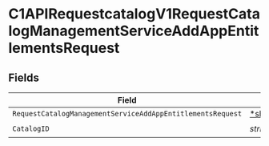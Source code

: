 # C1APIRequestcatalogV1RequestCatalogManagementServiceAddAppEntitlementsRequest


## Fields

| Field                                                                                                                                                      | Type                                                                                                                                                       | Required                                                                                                                                                   | Description                                                                                                                                                |
| ---------------------------------------------------------------------------------------------------------------------------------------------------------- | ---------------------------------------------------------------------------------------------------------------------------------------------------------- | ---------------------------------------------------------------------------------------------------------------------------------------------------------- | ---------------------------------------------------------------------------------------------------------------------------------------------------------- |
| `RequestCatalogManagementServiceAddAppEntitlementsRequest`                                                                                                 | [*shared.RequestCatalogManagementServiceAddAppEntitlementsRequest](../../../pkg/models/shared/requestcatalogmanagementserviceaddappentitlementsrequest.md) | :heavy_minus_sign:                                                                                                                                         | N/A                                                                                                                                                        |
| `CatalogID`                                                                                                                                                | *string*                                                                                                                                                   | :heavy_check_mark:                                                                                                                                         | N/A                                                                                                                                                        |